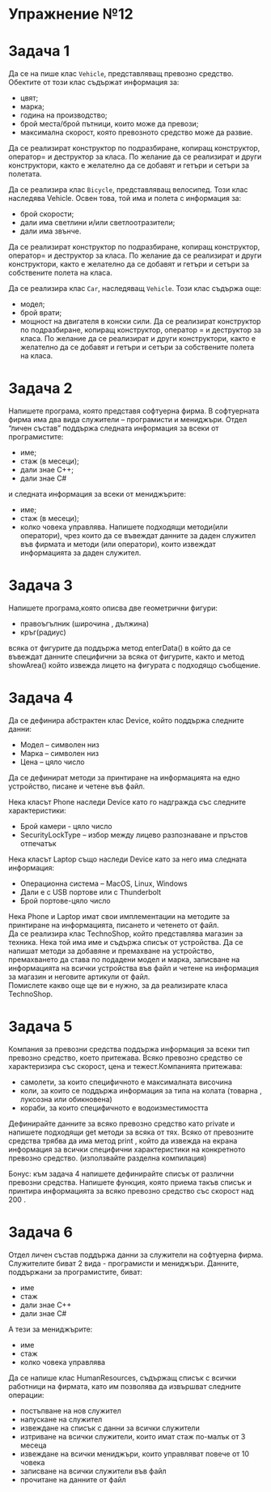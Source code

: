 # Упражнение №12

# **Задача 1**
Да се на пише клас `Vehicle`, представляващ превозно средство. Обектите от този клас съдържат информация за:
- цвят;
- марка;
- година на производство;
- брой места/брой пътници, които може да превози;
- максимална скорост, която превозното средство може да развие.

Да се реализират конструктор по подразбиране, копиращ конструктор, оператор= и деструктор за класа. По желание да се реализират и други конструктори, както е желателно да се добавят и гетъри и сетъри за полетата.

Да се реализира клас `Bicycle`, представляващ велосипед. Този клас наследява Vehicle. Освен това, той има и полета с информация за:
- брой скорости;
- дали има светлини и/или светлоотразители;
- дали има звънче.

Да се реализират конструктор по подразбиране, копиращ конструктор, оператор= и деструктор за класа. По желание да се реализират и други конструктори, както е желателно да се добавят и гетъри и сетъри за собствените полета на класа. 


Да се реализира клас `Car`, наследяващ `Vehicle`. Този клас съдържа още:
- модел;
- брой врати;
- мощност на двигателя в конски сили.
Да се реализират конструктор по подразбиране, копиращ конструктор, оператор = и деструктор за класа. По желание да се реализират и други конструктори, както е желателно да се добавят и гетъри и сетъри за собствените полета на класа.

# **Задача 2**
Напишете програма, която представя софтуерна фирма. В софтуерната фирма има два вида служители – програмисти и мениджъри. 
Отдел “личен състав” поддържа следната информация за всеки от програмистите:
- име;
- стаж (в месеци);
- дали знае C++;
- дали знае C#

и следната информация за всеки от мениджърите:

- име;
- стаж (в месеци);
- колко човека управлява. 
Напишете подходящи методи(или оператори), чрез които да се въвеждат данните за даден служител във фирмата и методи (или оператори), които извеждат информацията за даден служител.


# **Задача 3**
Напишете програма,която описва две геометрични фигури:
- правоъгълник (широчина , дължина)
- кръг(радиус)

всяка от фигурите да поддържа метод enterData() в който да се въвеждат данните специфични за всяка от фигурите, както и метод showArea() който извежда лицето на фигурата с подходящо съобщение.

# **Задача 4**
Да се дефинира абстрактен клас Device, който поддържа следните данни:
 * Модел – символен низ
 *  Марка – символен низ
 *  Цена – цяло число

Да се дефинират методи за принтиране на информацията на едно устройство, писане и
четене във файл.  

Нека класът Phone наследи Device като го надгражда със следните характеристики:
 *  Брой камери - цяло число
 *  SecurityLockType – избор между лицево разпознаване и пръстов отпечатък  
 
Нека класът Laptop също наследи Device като за него има следната информация:
 *  Операционна система – MacOS, Linux, Windows
 *  Дали е с USB портове или с Thunderbolt
 *  Брой портове-цяло число

Нека Phone и Laptop имат свои имплементации на методите за принтиране на
информацията, писането и четенето от файл.     
Да се реализира клас TechnoShop, който представлява магазин за техника. Нека той
има име и съдържа списък от устройства. Да се напишат методи за добавяне и
премахване на устройство, премахването да става по подадени модел и марка,
записване на информацията на всички устройства във файл и четене на информация за
магазин и неговите артикули от файл.  
Помислете какво още ще ви е нужно, за да реализирате класа TechnoShop.


# **Задача 5**
Компания за превозни средства поддържа информация за всеки тип превозно средство, което притежава. Всяко превозно средство се характеризира със скорост, цена и тежест.Компанията притежава:
 * самолети, за които специфичното е максималната височина
 * коли, за които се поддържа информация за типа на колата (товарна , луксозна или обикновена)
 * кораби, за които специфичното е водоизместимостта

Дефинирайте данните за всяко превозно средство като private  и напишете подходящи get методи за всяка от тях.
Всяко от превозните средства трябва да има метод print , който да извежда на екрана информация за всички специфични характеристики на конкретното превозно средство.
(използвайте разделна компилация)

Бонус: към задача 4 напишете дефинирайте списък от различни превозни средства. Напишете функция, която приема такъв списък и принтира информацията за всяко превозно средство със скорост над 200 .

# **Задача 6**
Отдел личен състав поддържа данни за служители на софтуерна фирма. Служителите биват 2 вида - програмисти и мениджъри.
Данните, поддържани за програмистите, биват:
  * име
  * стаж
  * дали знае C++
  * дали знае C#

А тези за мениджърите:
  * име 
  * стаж
  * колко човека управлява

Да се напише клас HumanResources, съдържащ списък с всички работници на фирмата, като им позволява да извършват следните операции:
  * постъпване на нов служител
  * напускане на служител
  * извеждане на списък с данни за всички служители
  * изтриване на всички служители, които имат стаж по-малък от 3 месеца
  * извеждане на всички мениджъри, които управляват повече от 10 човека
  * записване на всички служители във файл
  * прочитане на данните от файл

